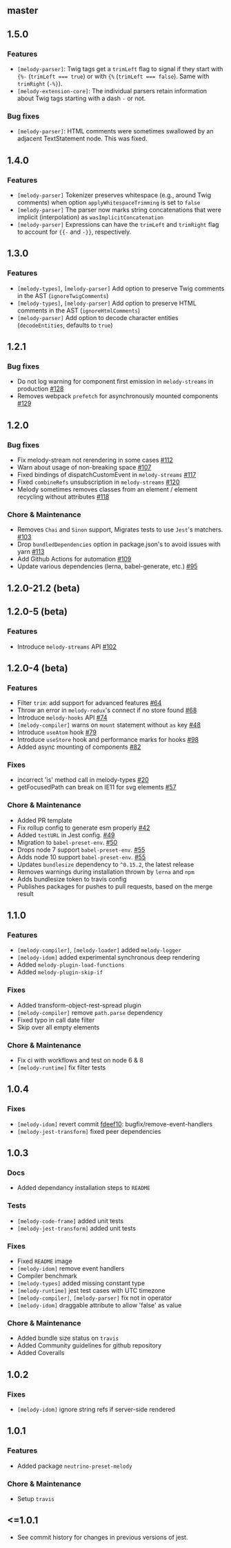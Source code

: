 ## master

## 1.5.0

### Features

-   `[melody-parser]`: Twig tags get a `trimLeft` flag to signal if they start with `{%-` (`trimLeft === true`) or with `{%` (`trimLeft === false`). Same with `trimRight` (`-%}`).
-   `[melody-extension-core]`: The individual parsers retain information about Twig tags starting with a dash `-` or not.

### Bug fixes

-   `[melody-parser]`: HTML comments were sometimes swallowed by an adjacent TextStatement node. This was fixed.

## 1.4.0

### Features

-   `[melody-parser]` Tokenizer preserves whitespace (e.g., around Twig comments) when option `applyWhitespaceTrimming` is set to `false`
-   `[melody-parser]` The parser now marks string concatenations that were implicit (interpolation) as `wasImplicitConcatenation`
-   `[melody-parser]` Expressions can have the `trimLeft` and `trimRight` flag to account for `{{-` and `-}}`, respectively.

## 1.3.0

### Features

-   `[melody-types]`, `[melody-parser]` Add option to preserve Twig comments in the AST (`ignoreTwigComments`)
-   `[melody-types]`, `[melody-parser]` Add option to preserve HTML comments in the AST (`ignoreHtmlComments`)
-   `[melody-parser]` Add option to decode character entities (`decodeEntities`, defaults to `true`)

## 1.2.1

### Bug fixes

-   Do not log warning for component first emission in `melody-streams` in production [#128](https://github.com/trivago/melody/pull/128)
-   Removes webpack `prefetch` for asynchronously mounted components [#129](https://github.com/trivago/melody/issues/129)

## 1.2.0

### Bug fixes

-   Fix melody-stream not rerendering in some cases [#112](https://github.com/trivago/melody/pull/112)
-   Warn about usage of non-breaking space [#107](https://github.com/trivago/melody/pull/107)
-   Fixed bindings of dispatchCustomEvent in `melody-streams` [#117](https://github.com/trivago/melody/pull/117)
-   Fixed `combineRefs` unsubscription in `melody-streams` [#120](https://github.com/trivago/melody/pull/120)
-   Melody sometimes removes classes from an element / element recycling without attributes [#118](https://github.com/trivago/melody/pull/118/files)

### Chore & Maintenance

-   Removes `Chai` and `Sinon` support, Migrates tests to use `Jest`'s matchers. [#103](https://github.com/trivago/melody/pull/103)
-   Drop `bundledDependencies` option in package.json's to avoid issues with yarn [#113](https://github.com/trivago/melody/pull/113)
-   Add Github Actions for automation [#109](https://github.com/trivago/melody/pull/109)
-   Update various dependencies (lerna, babel-generate, etc.) [#95](https://github.com/trivago/melody/pull/95)

## 1.2.0-21.2 (beta)

## 1.2.0-5 (beta)

### Features

-   Introduce `melody-streams` API [#102](https://github.com/trivago/melody/pull/102)

## 1.2.0-4 (beta)

### Features

-   Filter `trim`: add support for advanced features [#64](https://github.com/trivago/melody/pull/64)
-   Throw an error in `melody-redux`'s connect if no store found [#68](https://github.com/trivago/melody/pull/68)
-   Introduce `melody-hooks` API [#74](https://github.com/trivago/melody/pull/74)
-   `[melody-compiler]` warns on `mount` statement without `as` key [#48](https://github.com/trivago/melody/pull/48)
-   Introduce `useAtom` hook [#79](https://github.com/trivago/melody/pulls/79)
-   Introduce `useStore` hook and performance marks for hooks [#98](https://github.com/trivago/melody/pulls/98)
-   Added async mounting of components [#82](https://github.com/trivago/melody/pull/82)

### Fixes

-   incorrect 'is' method call in melody-types [#20](https://github.com/trivago/melody/issues/20)
-   getFocusedPath can break on IE11 for svg elements [#57](https://github.com/trivago/melody/issues/57)

### Chore & Maintenance

-   Added PR template
-   Fix rollup config to generate esm properly [#42](https://github.com/trivago/melody/pull/42)
-   Added `testURL` in Jest config. [#49](https://github.com/trivago/melody/pull/49)
-   Migration to `babel-preset-env`. [#50](https://github.com/trivago/melody/issues/50)
-   Drops node 7 support `babel-preset-env`. [#55](https://github.com/trivago/melody/issues/55)
-   Adds node 10 support `babel-preset-env`. [#55](https://github.com/trivago/melody/issues/55)
-   Updates `bundlesize` dependency to `^0.15.2`, the latest release
-   Removes warnings during installation thrown by `lerna` and `npm`
-   Adds bundlesize token to travis config
-   Publishes packages for pushes to pull requests, based on the merge result

## 1.1.0

### Features

-   `[melody-compiler]`, `[melody-loader]` added `melody-logger`
-   `[melody-idom]` added experimental synchronous deep rendering
-   Added `melody-plugin-load-functions`
-   Added `melody-plugin-skip-if`

### Fixes

-   Added transform-object-rest-spread plugin
-   `[melody-compiler]` remove `path.parse` dependency
-   Fixed typo in call date filter
-   Skip over all empty elements

### Chore & Maintenance

-   Fix ci with workflows and test on node 6 & 8
-   `[melody-runtime]` fix filter tests

## 1.0.4

### Fixes

-   `[melody-idom]` revert commit [fdeef10](https://github.com/trivago/melody/commit/fdeef107bede824260916d458f956d3ee77d04e2): bugfix/remove-event-handlers
-   `[melody-jest-transform]` fixed peer dependencies

## 1.0.3

### Docs

-   Added dependancy installation steps to `README`

### Tests

-   `[melody-code-frame]` added unit tests
-   `[melody-jest-transform]` added unit tests

### Fixes

-   Fixed `README` image
-   `[melody-idom]` remove event handlers
-   Compiler benchmark
-   `[melody-types]` added missing constant type
-   `[melody-runtime]` jest test cases with UTC timezone
-   `[melody-compiler]`, `[melody-parser]` fix not in operator
-   `[melody-idom]` draggable attribute to allow 'false' as value

### Chore & Maintenance

-   Added bundle size status on `travis`
-   Added Community guidelines for github repository
-   Added Coveralls

## 1.0.2

### Fixes

-   `[melody-idom]` ignore string refs if server-side rendered

## 1.0.1

### Features

-   Added package `neutrino-preset-melody`

### Chore & Maintenance

-   Setup `travis`

## <=1.0.1

-   See commit history for changes in previous versions of jest.
